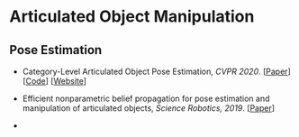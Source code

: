 # Articulated Object Manipulation





## Pose Estimation

- Category-Level Articulated Object Pose Estimation, *CVPR 2020*. [[Paper](https://arxiv.org/abs/1912.11913)] [[Code](https://github.com/dragonlong/articulated-pose)] [[Website](https://articulated-pose.github.io/)]

- Efficient nonparametric belief propagation for pose estimation and manipulation of articulated objects, *Science Robotics, 2019*. [[Paper](https://www.science.org/doi/10.1126/scirobotics.aaw4523)]
- 